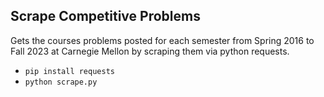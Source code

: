 ## Scrape Competitive Problems

Gets the courses problems posted for each semester from Spring 2016 to Fall 2023 at Carnegie Mellon by scraping them via python requests.

- `pip install requests`
- `python scrape.py`